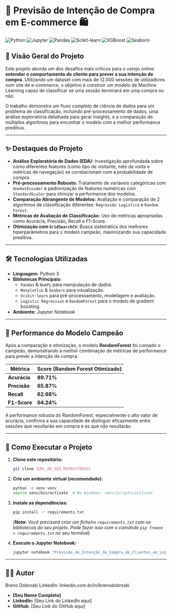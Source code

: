 # 🛒 Previsão de Intenção de Compra em E-commerce 🛍️

![Python](https://img.shields.io/badge/Python-3.11+-blue.svg?style=for-the-badge&logo=python&logoColor=white)
![Jupyter](https://img.shields.io/badge/Jupyter-Notebook-orange.svg?style=for-the-badge&logo=jupyter&logoColor=white)
![Pandas](https://img.shields.io/badge/Pandas-black?style=for-the-badge&logo=pandas&logoColor=white)
![Scikit-learn](https://img.shields.io/badge/Scikit--learn-F7931E?style=for-the-badge&logo=scikit-learn&logoColor=white)
![XGBoost](https://img.shields.io/badge/XGBoost-006699.svg?style=for-the-badge&logo=xgboost&logoColor=white)
![Seaborn](https://img.shields.io/badge/Seaborn-4C72B0.svg?style=for-the-badge&logo=seaborn&logoColor=white)

## 🎯 Visão Geral do Projeto

Este projeto aborda um dos desafios mais críticos para o varejo online: **entender o comportamento do cliente para prever a sua intenção de compra**. Utilizando um dataset com mais de 12.000 sessões de utilizadores num site de e-commerce, o objetivo é construir um modelo de Machine Learning capaz de classificar se uma sessão terminará em uma compra ou não.

O trabalho demonstra um fluxo completo de ciência de dados para um problema de classificação, incluindo pré-processamento de dados, uma análise exploratória detalhada para gerar insights, e a comparação de múltiplos algoritmos para encontrar o modelo com a melhor performance preditiva.

---

## ✨ Destaques do Projeto

* **Análise Exploratória de Dados (EDA):** Investigação aprofundada sobre como diferentes features (como tipo de visitante, mês da visita e métricas de navegação) se correlacionam com a probabilidade de compra.
* **Pré-processamento Robusto:** Tratamento de variáveis categóricas com `OneHotEncoder` e padronização de features numéricas com `StandardScaler` para otimizar a performance dos modelos.
* **Comparação Abrangente de Modelos:** Avaliação e comparação de 2 algoritmos de classificação diferentes: `Regressão Logística` e `Random Forest`.
* **Métricas de Avaliação de Classificação:** Uso de métricas apropriadas como Acurácia, Precisão, Recall e F1-Score.
* **Otimização com `GridSearchCV`:** Busca sistemática dos melhores hiperparâmetros para o modelo campeão, maximizando sua capacidade preditiva.

---

## 🛠️ Tecnologias Utilizadas

* **Linguagem:** Python 3
* **Bibliotecas Principais:**
    * `Pandas` & `NumPy` para manipulação de dados.
    * `Matplotlib` & `Seaborn` para visualização.
    * `Scikit-learn` para pré-processamento, modelagem e avaliação.
    * `Logistic Regression` e `RandomForest` para o modelo de gradient boosting.
* **Ambiente:** Jupyter Notebook

---

## 🤖 Performance do Modelo Campeão

Após a comparação e otimização, o modelo **RandomForest** foi coroado o campeão, demonstrando a melhor combinação de métricas de performance para prever a intenção de compra.

| Métrica       | Score (Random Forest Otimizado) |
|---------------|---------------------------|
| **Acurácia** | **89.71%** |
| **Precisão** | **65.87%** |
| **Recall** | **62.68%** |
| **F1-Score** | **64.24%** |

A performance robusta do RandomForest, especialmente o alto valor de acurácia, confirma a sua capacidade de distinguir eficazmente entre sessões que resultarão em compra e as que não resultarão.

---

## 🚀 Como Executar o Projeto

1.  **Clone este repositório:**
    ```bash
    git clone [URL_DO_SEU_REPOSITORIO]
    ```
2.  **Crie um ambiente virtual (recomendado):**
    ```bash
    python -m venv venv
    source venv/bin/activate  # No Windows: venv\Scripts\activate
    ```
3.  **Instale as dependências:**
    ```bash
    pip install -r requirements.txt
    ```
    *(**Nota:** Você precisará criar um ficheiro `requirements.txt` com as bibliotecas do seu projeto. Pode fazer isso com o comando `pip freeze > requirements.txt` no seu terminal)*

4.  **Execute o Jupyter Notebook:**
    ```bash
    jupyter notebook "Previsão_de_Intenção_de_Compra_de_Clientes_em_Loja_Web.ipynb"
    ```

---

## 👨‍💻 Autor

Breno Dobroski
Linkedin: linkedin.com.br/in/brenodobroski
* **[Seu Nome Completo]**
* **LinkedIn:** [Seu Link do LinkedIn aqui]
* **GitHub:** [Seu Link do GitHub aqui]
